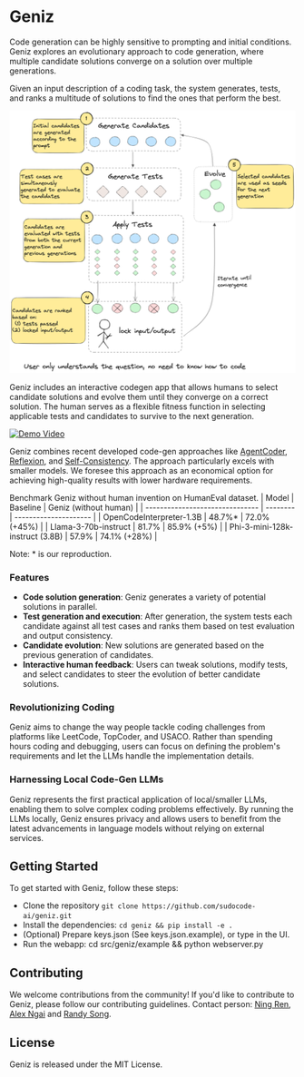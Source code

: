 # Geniz

Code generation can be highly sensitive to prompting and initial conditions. Geniz explores an evolutionary approach to code generation, where multiple candidate solutions converge on a solution over multiple generations.

Given an input description of a coding task, the system generates, tests, and ranks a multitude of solutions to find the ones that perform the best.

![diagram](static/geniz_diagram.png)

Geniz includes an interactive codegen app that allows humans to select candidate solutions and evolve them until they converge on a correct solution. The human serves as a flexible fitness function in selecting applicable tests and candidates to survive to the next generation.

[![Demo Video](static/demo_1.gif)](https://www.youtube.com/watch?v=S_vB7qQ3qs4)

Geniz combines recent developed code-gen approaches like [AgentCoder](https://arxiv.org/abs/2312.13010), [Reflexion](https://arxiv.org/abs/2303.11366), and [Self-Consistency](https://arxiv.org/abs/2203.11171). The approach particularly excels with smaller models. We foresee this approach as an economical option for achieving high-quality results with lower hardware requirements.

Benchmark Geniz without human invention on HumanEval dataset.
| Model                           | Baseline | Geniz (without human) |
| ------------------------------- | -------- | --------------------- |
| OpenCodeInterpreter-1.3B        | 48.7%*   | 72.0% (+45%)          |
| Llama-3-70b-instruct            | 81.7%    | 85.9% (+5%)           |
| Phi-3-mini-128k-instruct (3.8B) | 57.9%    | 74.1% (+28%)          |

Note: * is our reproduction.


###  Features
* **Code solution generation**: Geniz generates a variety of potential solutions in parallel.
* **Test generation and execution**: After generation, the system tests each candidate against all test cases and ranks them based on test evaluation and output consistency.
* **Candidate evolution**: New solutions are generated based on the previous generation of candidates.
* **Interactive human feedback**: Users can tweak solutions, modify tests, and select candidates to steer the evolution of better candidate solutions.

### Revolutionizing Coding
Geniz aims to change the way people tackle coding challenges from platforms like LeetCode, TopCoder, and USACO. Rather than spending hours coding and debugging, users can focus on defining the problem's requirements and let the LLMs handle the implementation details.

### Harnessing Local Code-Gen LLMs
Geniz represents the first practical application of local/smaller LLMs, enabling them to solve complex coding problems effectively. By running the LLMs locally, Geniz ensures privacy and allows users to benefit from the latest advancements in language models without relying on external services.

## Getting Started

To get started with Geniz, follow these steps:

* Clone the repository `git clone https://github.com/sudocode-ai/geniz.git`
* Install the dependencies: `cd geniz && pip install -e .`
* (Optional) Prepare keys.json (See keys.json.example), or type in the UI.
* Run the webapp: cd src/geniz/example && python webserver.py


## Contributing

We welcome contributions from the community! If you'd like to contribute to Geniz, please follow our contributing guidelines.
Contact person: [Ning Ren](https://www.linkedin.com/in/renning22/), [Alex Ngai](https://www.linkedin.com/in/alexngai/) and [Randy Song](https://www.linkedin.com/in/randy-song/).

## License

Geniz is released under the MIT License.
